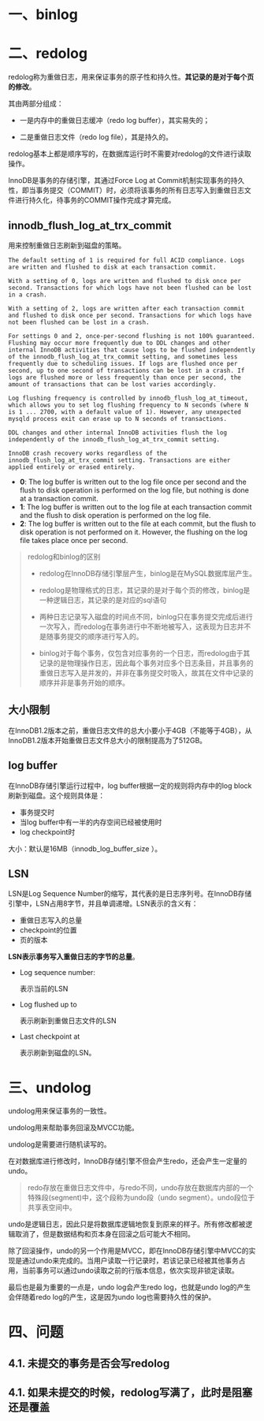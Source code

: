 # 一、binlog

# 二、redolog

redolog称为重做日志，用来保证事务的原子性和持久性。**其记录的是对于每个页的修改**。

其由两部分组成：

- 一是内存中的重做日志缓冲（redo log buffer），其实易失的；

- 二是重做日志文件（redo log file），其是持久的。

redolog基本上都是顺序写的，在数据库运行时不需要对redolog的文件进行读取操作。

InnoDB是事务的存储引擎，其通过Force Log at Commit机制实现事务的持久性，即当事务提交（COMMIT）时，必须将该事务的所有日志写入到重做日志文件进行持久化，待事务的COMMIT操作完成才算完成。

## innodb_flush_log_at_trx_commit

用来控制重做日志刷新到磁盘的策略。

    The default setting of 1 is required for full ACID compliance. Logs are written and flushed to disk at each transaction commit.
    
    With a setting of 0, logs are written and flushed to disk once per second. Transactions for which logs have not been flushed can be lost in a crash.
    
    With a setting of 2, logs are written after each transaction commit and flushed to disk once per second. Transactions for which logs have not been flushed can be lost in a crash.
    
    For settings 0 and 2, once-per-second flushing is not 100% guaranteed. Flushing may occur more frequently due to DDL changes and other internal InnoDB activities that cause logs to be flushed independently of the innodb_flush_log_at_trx_commit setting, and sometimes less frequently due to scheduling issues. If logs are flushed once per second, up to one second of transactions can be lost in a crash. If logs are flushed more or less frequently than once per second, the amount of transactions that can be lost varies accordingly.
    
    Log flushing frequency is controlled by innodb_flush_log_at_timeout, which allows you to set log flushing frequency to N seconds (where N is 1 ... 2700, with a default value of 1). However, any unexpected mysqld process exit can erase up to N seconds of transactions.
    
    DDL changes and other internal InnoDB activities flush the log independently of the innodb_flush_log_at_trx_commit setting.
    
    InnoDB crash recovery works regardless of the innodb_flush_log_at_trx_commit setting. Transactions are either applied entirely or erased entirely. 

- **0**: The log buffer is written out to the log file once per second and the  flush to disk operation is performed on the log file, but nothing is  done at a transaction commit.
- **1**: The log buffer is written out to the log file at each transaction  commit and the flush to disk operation is performed on the log file.
- **2**: The log buffer is written out to the file at each commit, but the flush to disk operation is not performed on it. However, the flushing on the  log file takes place once per second.

> redolog和binlog的区别
>
> - redolog在InnoDB存储引擎层产生，binlog是在MySQL数据库层产生。
> - redolog是物理格式的日志，其记录的是对于每个页的修改，binlog是一种逻辑日志，其记录的是对应的sql语句
> - 两种日志记录写入磁盘的时间点不同，binlog只在事务提交完成后进行一次写入，而redolog在事务进行中不断地被写入，这表现为日志并不是随事务提交的顺序进行写入的。
>
> - binlog对于每个事务，仅包含对应事务的一个日志，而redolog由于其记录的是物理操作日志，因此每个事务对应多个日志条目，并且事务的重做日志写入是并发的，并非在事务提交时吸入，故其在文件中记录的顺序并非是事务开始的顺序。

## 大小限制

在InnoDB1.2版本之前，重做日志文件的总大小要小于4GB（不能等于4GB），从InnoDB1.2版本开始重做日志文件总大小的限制提高为了512GB。

## log buffer

在InnoDB存储引擎运行过程中，log buffer根据一定的规则将内存中的log block刷新到磁盘。这个规则具体是：

- 事务提交时
- 当log buffer中有一半的内存空间已经被使用时
- log checkpoint时

大小：默认是16MB（innodb_log_buffer_size ）。

## LSN

LSN是Log Sequence Number的缩写，其代表的是日志序列号。在InnoDB存储引擎中，LSN占用8字节，并且单调递增。LSN表示的含义有：

- 重做日志写入的总量
- checkpoint的位置
- 页的版本

**LSN表示事务写入重做日志的字节的总量**。

- Log sequence number:

  表示当前的LSN

- Log flushed up to

  表示刷新到重做日志文件的LSN

- Last checkpoint at

  表示刷新到磁盘的LSN。

# 三、undolog

undolog用来保证事务的一致性。

undolog用来帮助事务回滚及MVCC功能。

undolog是需要进行随机读写的。

在对数据库进行修改时，InnoDB存储引擎不但会产生redo，还会产生一定量的undo。

> redo存放在重做日志文件中，与redo不同，undo存放在数据库内部的一个特殊段(segment)中，这个段称为undo段（undo segment）。undo段位于共享表空间中。

undo是逻辑日志，因此只是将数据库逻辑地恢复到原来的样子。所有修改都被逻辑取消了，但是数据结构和页本身在回滚之后可能大不相同。

除了回滚操作，undo的另一个作用是MVCC，即在InnoDB存储引擎中MVCC的实现是通过undo来完成的。当用户读取一行记录时，若该记录已经被其他事务占用，当前事务可以通过undo读取之前的行版本信息，依次实现非锁定读取。

最后也是最为重要的一点是，undo log会产生redo log，也就是undo log的产生会伴随着redo log的产生，这是因为undo log也需要持久性的保护。

# 四、问题

## 4.1. 未提交的事务是否会写redolog



## 4.1. 如果未提交的时候，redolog写满了，此时是阻塞还是覆盖